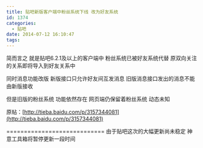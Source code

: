 ```yaml
---
title: 贴吧新版客户端中粉丝系统下线 改为好友系统
id: 1374
categories:
  - 贴吧
date: 2014-07-12 16:10:47
tags:
---
```


简而言之 就是贴吧6.2.1及以上的客户端中
粉丝系统已被好友系统代替
原双向关注的关系即将导入到好友关系中

同时消息功能改版
新版接口只允许好友间互发消息
旧版消息接口发出的消息不能由新版接收

但是旧版的粉丝系统 功能依然存在
网页端仍保留着粉丝系统 动态未知

原帖：[http://tieba.baidu.com/p/3157344081](http://tieba.baidu.com/p/3157344081)

============================
由于贴吧这次的大幅更新尚未稳定
神意工具箱将暂停更新一段时间